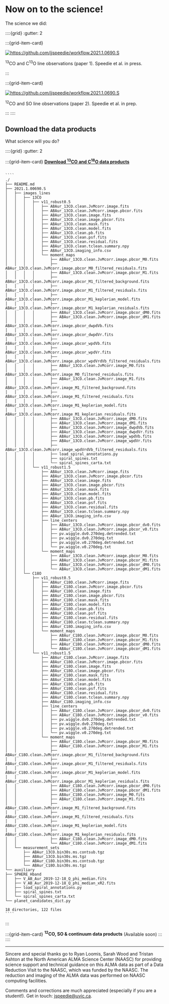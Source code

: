 # Now on to the science!

The science we did:

::::{grid}
:gutter: 2

:::{grid-item-card}

<a href="https://github.com/jjspeedie/workflow.2021.1.0690.S" target="_blank">
  <img alt="https://github.com/jjspeedie/workflow.2021.1.0690.S" src="../_static/paper1_placeholder.png">
</a>

<p></p>

<!-- <a href="https://github.com/jjspeedie/workflow.2021.1.0690.S" target="_blank">Speedie et al. 2024</a> presents the program's <sup>13</sup>CO and C<sup>13</sup>O line observations. -->
<sup>13</sup>CO and C<sup>13</sup>O line observations (paper 1). Speedie et al. in press.

:::

:::{grid-item-card}

<a href="https://github.com/jjspeedie/workflow.2021.1.0690.S" target="_blank">
  <img alt="https://github.com/jjspeedie/workflow.2021.1.0690.S" src="../_static/paper2_placeholder.png">
</a>

<p></p>

<!-- The <sup>12</sup>CO and SO line observations will be presented in <a href="https://github.com/jjspeedie/workflow.2021.1.0690.S" target="_blank">Speedie et al. in prep</a>. -->
<sup>12</sup>CO and SO line observations (paper 2). Speedie et al. in prep.

:::
::::

## Download the data products

What science will you do?


::::{grid}
:gutter: 2


:::{grid-item-card}
<a href="https://doi.org/10.11570/24.0087" target="_blank">**Download <sup>13</sup>CO and C<sup>18</sup>O data products**</a>

`````{dropdown} Full directory structure & file listing

````
./
├── README.md
├── 2021.1.00690.S
│   ├── images_lines
│   │   ├── 13CO
│   │   │   ├── v11_robust0.5
│   │   │   │   ├── ABAur_13CO.clean.JvMcorr.image.fits
│   │   │   │   ├── ABAur_13CO.clean.JvMcorr.image.pbcor.fits
│   │   │   │   ├── ABAur_13CO.clean.image.fits
│   │   │   │   ├── ABAur_13CO.clean.image.pbcor.fits
│   │   │   │   ├── ABAur_13CO.clean.mask.fits
│   │   │   │   ├── ABAur_13CO.clean.model.fits
│   │   │   │   ├── ABAur_13CO.clean.pb.fits
│   │   │   │   ├── ABAur_13CO.clean.psf.fits
│   │   │   │   ├── ABAur_13CO.clean.residual.fits
│   │   │   │   ├── ABAur_13CO.clean.tclean.summary.npy
│   │   │   │   ├── ABAur_13CO.imaging_info.csv
│   │   │   │   └── moment_maps
│   │   │   │       ├── ABAur_13CO.clean.JvMcorr.image.pbcor_M0.fits
│   │   │   │       ├── ABAur_13CO.clean.JvMcorr.image.pbcor_M0_filtered_residuals.fits
│   │   │   │       ├── ABAur_13CO.clean.JvMcorr.image.pbcor_M1.fits
│   │   │   │       ├── ABAur_13CO.clean.JvMcorr.image.pbcor_M1_filtered_background.fits
│   │   │   │       ├── ABAur_13CO.clean.JvMcorr.image.pbcor_M1_filtered_residuals.fits
│   │   │   │       ├── ABAur_13CO.clean.JvMcorr.image.pbcor_M1_keplerian_model.fits
│   │   │   │       ├── ABAur_13CO.clean.JvMcorr.image.pbcor_M1_keplerian_residuals.fits
│   │   │   │       ├── ABAur_13CO.clean.JvMcorr.image.pbcor_dM0.fits
│   │   │   │       ├── ABAur_13CO.clean.JvMcorr.image.pbcor_dM1.fits
│   │   │   │       ├── ABAur_13CO.clean.JvMcorr.image.pbcor_dwpdVb.fits
│   │   │   │       ├── ABAur_13CO.clean.JvMcorr.image.pbcor_dwpdVr.fits
│   │   │   │       ├── ABAur_13CO.clean.JvMcorr.image.pbcor_wpdVb.fits
│   │   │   │       ├── ABAur_13CO.clean.JvMcorr.image.pbcor_wpdVr.fits
│   │   │   │       ├── ABAur_13CO.clean.JvMcorr.image.pbcor_wpdVrdVb_filtered_residuals.fits
│   │   │   │       ├── ABAur_13CO.clean.JvMcorr.image_M0.fits
│   │   │   │       ├── ABAur_13CO.clean.JvMcorr.image_M0_filtered_residuals.fits
│   │   │   │       ├── ABAur_13CO.clean.JvMcorr.image_M1.fits
│   │   │   │       ├── ABAur_13CO.clean.JvMcorr.image_M1_filtered_background.fits
│   │   │   │       ├── ABAur_13CO.clean.JvMcorr.image_M1_filtered_residuals.fits
│   │   │   │       ├── ABAur_13CO.clean.JvMcorr.image_M1_keplerian_model.fits
│   │   │   │       ├── ABAur_13CO.clean.JvMcorr.image_M1_keplerian_residuals.fits
│   │   │   │       ├── ABAur_13CO.clean.JvMcorr.image_dM0.fits
│   │   │   │       ├── ABAur_13CO.clean.JvMcorr.image_dM1.fits
│   │   │   │       ├── ABAur_13CO.clean.JvMcorr.image_dwpdVb.fits
│   │   │   │       ├── ABAur_13CO.clean.JvMcorr.image_dwpdVr.fits
│   │   │   │       ├── ABAur_13CO.clean.JvMcorr.image_wpdVb.fits
│   │   │   │       ├── ABAur_13CO.clean.JvMcorr.image_wpdVr.fits
│   │   │   │       ├── ABAur_13CO.clean.JvMcorr.image_wpdVrdVb_filtered_residuals.fits
│   │   │   │       ├── load_spiral_annotations.py
│   │   │   │       ├── spiral_spines.txt
│   │   │   │       └── spiral_spines_carta.txt
│   │   │   └── v11_robust1.5
│   │   │       ├── ABAur_13CO.clean.JvMcorr.image.fits
│   │   │       ├── ABAur_13CO.clean.JvMcorr.image.pbcor.fits
│   │   │       ├── ABAur_13CO.clean.image.fits
│   │   │       ├── ABAur_13CO.clean.image.pbcor.fits
│   │   │       ├── ABAur_13CO.clean.mask.fits
│   │   │       ├── ABAur_13CO.clean.model.fits
│   │   │       ├── ABAur_13CO.clean.pb.fits
│   │   │       ├── ABAur_13CO.clean.psf.fits
│   │   │       ├── ABAur_13CO.clean.residual.fits
│   │   │       ├── ABAur_13CO.clean.tclean.summary.npy
│   │   │       ├── ABAur_13CO.imaging_info.csv
│   │   │       ├── line_centers
│   │   │       │   ├── ABAur_13CO.clean.JvMcorr.image.pbcor_dv0.fits
│   │   │       │   ├── ABAur_13CO.clean.JvMcorr.image.pbcor_v0.fits
│   │   │       │   ├── pv.wiggle.dv0.270deg.detrended.txt
│   │   │       │   ├── pv.wiggle.dv0.270deg.txt
│   │   │       │   ├── pv.wiggle.v0.270deg.detrended.txt
│   │   │       │   └── pv.wiggle.v0.270deg.txt
│   │   │       └── moment_maps
│   │   │           ├── ABAur_13CO.clean.JvMcorr.image.pbcor_M0.fits
│   │   │           ├── ABAur_13CO.clean.JvMcorr.image.pbcor_M1.fits
│   │   │           ├── ABAur_13CO.clean.JvMcorr.image.pbcor_dM0.fits
│   │   │           └── ABAur_13CO.clean.JvMcorr.image.pbcor_dM1.fits
│   │   └── C18O
│   │       ├── v11_robust0.5
│   │       │   ├── ABAur_C18O.clean.JvMcorr.image.fits
│   │       │   ├── ABAur_C18O.clean.JvMcorr.image.pbcor.fits
│   │       │   ├── ABAur_C18O.clean.image.fits
│   │       │   ├── ABAur_C18O.clean.image.pbcor.fits
│   │       │   ├── ABAur_C18O.clean.mask.fits
│   │       │   ├── ABAur_C18O.clean.model.fits
│   │       │   ├── ABAur_C18O.clean.pb.fits
│   │       │   ├── ABAur_C18O.clean.psf.fits
│   │       │   ├── ABAur_C18O.clean.residual.fits
│   │       │   ├── ABAur_C18O.clean.tclean.summary.npy
│   │       │   ├── ABAur_C18O.imaging_info.csv
│   │       │   └── moment_maps
│   │       │       ├── ABAur_C18O.clean.JvMcorr.image.pbcor_M0.fits
│   │       │       ├── ABAur_C18O.clean.JvMcorr.image.pbcor_M1.fits
│   │       │       ├── ABAur_C18O.clean.JvMcorr.image.pbcor_dM0.fits
│   │       │       └── ABAur_C18O.clean.JvMcorr.image.pbcor_dM1.fits
│   │       └── v11_robust1.5
│   │           ├── ABAur_C18O.clean.JvMcorr.image.fits
│   │           ├── ABAur_C18O.clean.JvMcorr.image.pbcor.fits
│   │           ├── ABAur_C18O.clean.image.fits
│   │           ├── ABAur_C18O.clean.image.pbcor.fits
│   │           ├── ABAur_C18O.clean.mask.fits
│   │           ├── ABAur_C18O.clean.model.fits
│   │           ├── ABAur_C18O.clean.pb.fits
│   │           ├── ABAur_C18O.clean.psf.fits
│   │           ├── ABAur_C18O.clean.residual.fits
│   │           ├── ABAur_C18O.clean.tclean.summary.npy
│   │           ├── ABAur_C18O.imaging_info.csv
│   │           ├── line_centers
│   │           │   ├── ABAur_C18O.clean.JvMcorr.image.pbcor_dv0.fits
│   │           │   ├── ABAur_C18O.clean.JvMcorr.image.pbcor_v0.fits
│   │           │   ├── pv.wiggle.dv0.270deg.detrended.txt
│   │           │   ├── pv.wiggle.dv0.270deg.txt
│   │           │   ├── pv.wiggle.v0.270deg.detrended.txt
│   │           │   └── pv.wiggle.v0.270deg.txt
│   │           └── moment_maps
│   │               ├── ABAur_C18O.clean.JvMcorr.image.pbcor_M0.fits
│   │               ├── ABAur_C18O.clean.JvMcorr.image.pbcor_M1.fits
│   │               ├── ABAur_C18O.clean.JvMcorr.image.pbcor_M1_filtered_background.fits
│   │               ├── ABAur_C18O.clean.JvMcorr.image.pbcor_M1_filtered_residuals.fits
│   │               ├── ABAur_C18O.clean.JvMcorr.image.pbcor_M1_keplerian_model.fits
│   │               ├── ABAur_C18O.clean.JvMcorr.image.pbcor_M1_keplerian_residuals.fits
│   │               ├── ABAur_C18O.clean.JvMcorr.image.pbcor_dM0.fits
│   │               ├── ABAur_C18O.clean.JvMcorr.image.pbcor_dM1.fits
│   │               ├── ABAur_C18O.clean.JvMcorr.image_M0.fits
│   │               ├── ABAur_C18O.clean.JvMcorr.image_M1.fits
│   │               ├── ABAur_C18O.clean.JvMcorr.image_M1_filtered_background.fits
│   │               ├── ABAur_C18O.clean.JvMcorr.image_M1_filtered_residuals.fits
│   │               ├── ABAur_C18O.clean.JvMcorr.image_M1_keplerian_model.fits
│   │               ├── ABAur_C18O.clean.JvMcorr.image_M1_keplerian_residuals.fits
│   │               ├── ABAur_C18O.clean.JvMcorr.image_dM0.fits
│   │               └── ABAur_C18O.clean.JvMcorr.image_dM1.fits
│   └── measurement_sets
│       ├── ABAur_13CO.bin30s.ms.contsub.tgz
│       ├── ABAur_13CO.bin30s.ms.tgz
│       ├── ABAur_C18O.bin30s.ms.contsub.tgz
│       └── ABAur_C18O.bin30s.ms.tgz
└── auxiliary
├── SPHERE_Hband
│   ├── V_AB_Aur_2019-12-18_Q_phi_median.fits
│   ├── V_AB_Aur_2019-12-18_Q_phi_median_xR2.fits
│   ├── load_spiral_annotations.py
│   ├── spiral_spines.txt
│   └── spiral_spines_carta.txt
└── planet_candidates_dict.py

18 directories, 122 files
````
`````


:::

:::{grid-item-card}
**<sup>12</sup>CO, SO & continuum data products** (Available soon)
:::
::::







<!-- <div style="background-color:#ddf1f4;">

````{card} Continuum measurement set & images

* **ABAur_continuum.bin30s.ms (524 MB)**

(Available to download soon)

````
</div>

<div style="background-color:#fff6cc;">

````{card} Line measurement sets & image cubes
Continuum-subtracted spectral line measurement sets:

* **ABAur_12CO.bin30s.ms.contsub (28 GB)**

* **<a href="https://www.canfar.net/storage/vault/list/AstroDataCitationDOI/CISTI.CANFAR/24.0087/data/2021.1.00690.S/measurement_sets" target="_blank">ABAur_13CO.bin30s.ms.contsub (28 GB)</a>**

* **<a href="https://www.canfar.net/storage/vault/list/AstroDataCitationDOI/CISTI.CANFAR/24.0087/data/2021.1.00690.S/measurement_sets" target="_blank">ABAur_C18O.bin30s.ms.contsub (15 GB)</a>**

* **ABAur_SO.bin30s.ms.contsub (15 GB)**

Non-continuum-subtracted spectral line measurement sets:

* **ABAur_12CO.bin30s.ms (28 GB)**

* **<a href="https://www.canfar.net/storage/vault/list/AstroDataCitationDOI/CISTI.CANFAR/24.0087/data/2021.1.00690.S/measurement_sets" target="_blank">ABAur_13CO.bin30s.ms (28 GB)</a>**

* **<a href="https://www.canfar.net/storage/vault/list/AstroDataCitationDOI/CISTI.CANFAR/24.0087/data/2021.1.00690.S/measurement_sets" target="_blank">ABAur_C18O.bin30s.ms (15 GB)</a>**

* **ABAur_SO.bin30s.ms (15 GB)**

The <sup>13</sup>CO and C<sup>18</sup>O data are available to download; the <sup>12</sup>CO and SO will be available soon.
````
</div> -->

---

Sincere and special thanks go to Ryan Loomis, Sarah Wood and Tristan Ashton at the North American ALMA Science Center (NAASC) for providing science support and technical guidance on this ALMA data as part of a Data Reduction Visit to the NAASC, which was funded by the NAASC. The reduction and imaging of the ALMA data was performed on NAASC computing facilities.

Comments and corrections are much appreciated (especially if you are a student!). Get in touch: jspeedie@uvic.ca.
